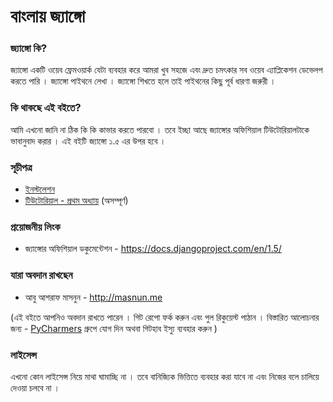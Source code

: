 # বাংলায় জ্যাঙ্গো


### জ্যাঙ্গো কি? 
জ্যাঙ্গো একটি ওয়েব ফ্রেমওয়ার্ক যেটা ব্যবহার করে আমরা খুব সহজে এবং দ্রুত চমৎকার সব ওয়েব এ্যাপ্লিকেশন ডেভেলপ করতে পারি । জ্যাঙ্গো পাইথনে লেখা । জ্যাঙ্গো শিখতে হলে তাই পাইথনের কিছু পূর্ব ধারণা জরুরী । 

### কি থাকছে এই বইতে?
আমি এখনো জানি না ঠিক কি কি কাভার করতে পারবো । তবে ইচ্ছা আছে জ্যাঙ্গোর অফিশিয়াল টিউটোরিয়ালটাকে ভাবানুবাদ করার । এই বইটি জ্যাঙ্গো ১.৫ এর উপর হবে । 

### সূচীপত্র 
* <a href="Installation.md">ইনস্টলেশন</a>
* <a href="Tutorial/Part1.md">টিউটোরিয়াল - প্রথম অধ্যায়</a> (অসম্পূর্ণ)





### প্রয়োজনীয় লিংক
* জ্যাঙ্গোর অফিশিয়াল ডকুমেন্টেশন - <a href="https://docs.djangoproject.com/en/1.5/">https://docs.djangoproject.com/en/1.5/</a>


### যারা অবদান রাখছেন
* আবু আশরাফ মাসনুন - <a href="http://masnun.me">http://masnun.me</a>

(এই বইতে আপনিও অবদান রাখতে পারেন । গিট রেপো ফর্ক করুন এবং পুল রিকুয়েস্ট পাঠান । বিস্তারিত আলোচনার জন্য - ‌<a href="http://pycharmers.net">PyCharmers</a> গ্রুপে যোগ দিন অথবা গিটহাব ইস্যু ব্যবহার করুন )



### লাইসেন্স 

এখনো কোন লাইসেন্স নিয়ে মাথা ঘামাচ্ছি না । তবে বানিজ্যিক ভিত্তিতে ব্যবহার করা যাবে না এবং নিজের বলে চালিয়ে দেওয়া চলবে না ।